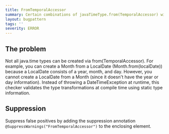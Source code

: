 ```yaml
---
title: FromTemporalAccessor
summary: Certain combinations of javaTimeType.from(TemporalAccessor) will always throw a DateTimeException or return the parameter directly.
layout: bugpattern
tags: ''
severity: ERROR
---
```


<!--
*** AUTO-GENERATED, DO NOT MODIFY ***
To make changes, edit the @BugPattern annotation or the explanation in docs/bugpattern.
-->


## The problem
Not all java.time types can be created via from(TemporalAccessor). For example, you can create a Month from a LocalDate (Month.from(localDate)) because a LocalDate consists of a year, month, and day. However, you cannot create a LocalDate from a Month (since it doesn't have the year or day information). Instead of throwing a DateTimeException at runtime, this checker validates the type transformations at compile time using static type information.

## Suppression
Suppress false positives by adding the suppression annotation `@SuppressWarnings("FromTemporalAccessor")` to the enclosing element.
